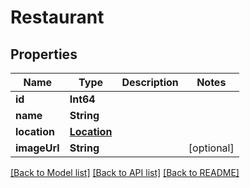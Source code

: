 # Restaurant

## Properties
Name | Type | Description | Notes
------------ | ------------- | ------------- | -------------
**id** | **Int64** |  | 
**name** | **String** |  | 
**location** | [**Location**](Location.md) |  | 
**imageUrl** | **String** |  | [optional] 

[[Back to Model list]](../README.md#documentation-for-models) [[Back to API list]](../README.md#documentation-for-api-endpoints) [[Back to README]](../README.md)


